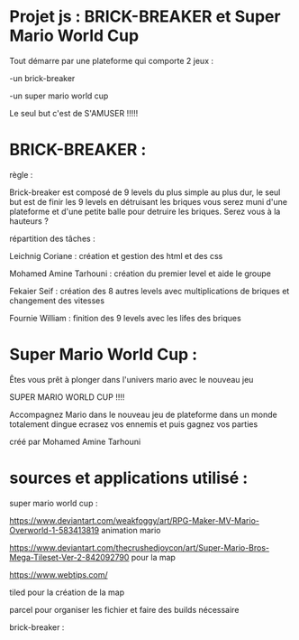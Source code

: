 Projet js : BRICK-BREAKER et Super Mario World Cup 
===================================================



Tout démarre par une plateforme qui comporte 2 jeux : 

-un brick-breaker

-un super mario world cup

Le seul but c'est de S'AMUSER !!!!!

 

 
  BRICK-BREAKER : 
 =================
 
règle : 

Brick-breaker est composé de 9 levels du plus simple au plus dur,
le seul but est de finir les 9 levels en détruisant les briques 
vous serez muni d'une plateforme et d'une petite balle pour detruire les briques.
Serez vous à la hauteurs ?

 
 
répartition des tâches :

Leichnig Coriane : création et gestion des html et des css 

Mohamed Amine Tarhouni : création du premier level et aide le groupe

Fekaier Seif : création des 8 autres levels avec multiplications de briques et changement des vitesses

Fournie William : finition des 9 levels avec les lifes des briques 

 
  Super Mario World Cup : 
 ========================

Êtes vous prêt à plonger dans l'univers mario avec le nouveau jeu 

SUPER MARIO WORLD CUP !!!!

Accompagnez Mario dans le nouveau jeu de plateforme 
dans un monde totalement dingue 
ecrasez vos ennemis et puis gagnez vos parties 

créé par Mohamed Amine Tarhouni
 

sources et applications utilisé :
===============================

  

super mario world cup :

https://www.deviantart.com/weakfoggy/art/RPG-Maker-MV-Mario-Overworld-1-583413819 animation mario 

https://www.deviantart.com/thecrushedjoycon/art/Super-Mario-Bros-Mega-Tileset-Ver-2-842092790  pour la map

https://www.webtips.com/ 

tiled pour la création de la map 

parcel pour organiser les fichier et faire des builds nécessaire  



brick-breaker :
